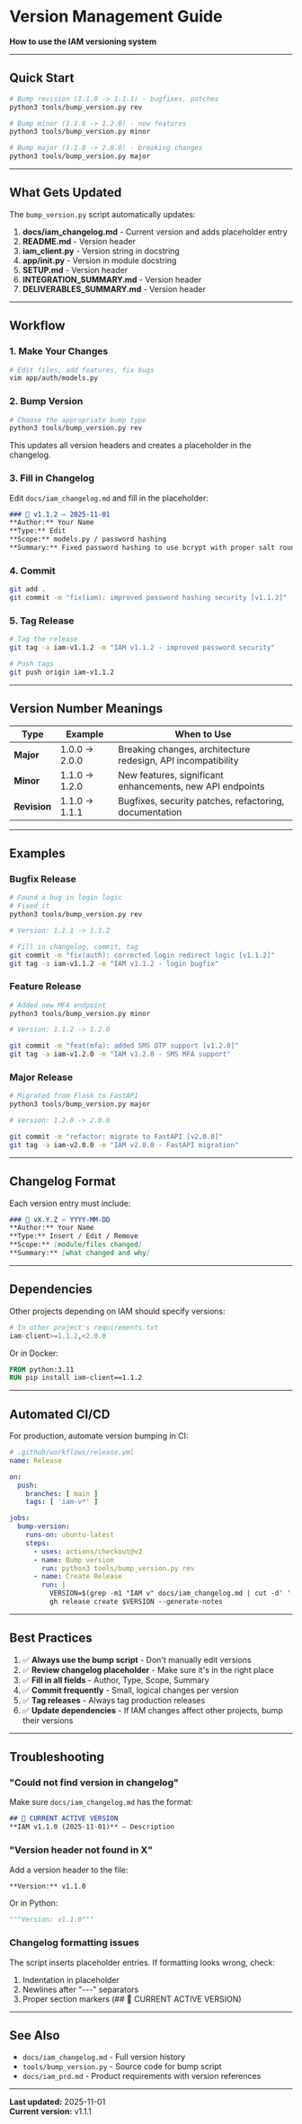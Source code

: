# Version Management Guide

**How to use the IAM versioning system**

---

## Quick Start

```bash
# Bump revision (1.1.0 -> 1.1.1) - bugfixes, patches
python3 tools/bump_version.py rev

# Bump minor (1.1.0 -> 1.2.0) - new features
python3 tools/bump_version.py minor

# Bump major (1.1.0 -> 2.0.0) - breaking changes
python3 tools/bump_version.py major
```

---

## What Gets Updated

The `bump_version.py` script automatically updates:

1. **docs/iam_changelog.md** - Current version and adds placeholder entry
2. **README.md** - Version header
3. **iam_client.py** - Version string in docstring
4. **app/__init__.py** - Version in module docstring
5. **SETUP.md** - Version header
6. **INTEGRATION_SUMMARY.md** - Version header
7. **DELIVERABLES_SUMMARY.md** - Version header

---

## Workflow

### 1. Make Your Changes

```bash
# Edit files, add features, fix bugs
vim app/auth/models.py
```

### 2. Bump Version

```bash
# Choose the appropriate bump type
python3 tools/bump_version.py rev
```

This updates all version headers and creates a placeholder in the changelog.

### 3. Fill in Changelog

Edit `docs/iam_changelog.md` and fill in the placeholder:

```markdown
### 🧩 v1.1.2 – 2025-11-01
**Author:** Your Name  
**Type:** Edit  
**Scope:** models.py / password hashing  
**Summary:** Fixed password hashing to use bcrypt with proper salt rounds
```

### 4. Commit

```bash
git add .
git commit -m "fix(iam): improved password hashing security [v1.1.2]"
```

### 5. Tag Release

```bash
# Tag the release
git tag -a iam-v1.1.2 -m "IAM v1.1.2 - improved password security"

# Push tags
git push origin iam-v1.1.2
```

---

## Version Number Meanings

| Type | Example | When to Use |
|------|---------|-------------|
| **Major** | 1.0.0 → 2.0.0 | Breaking changes, architecture redesign, API incompatibility |
| **Minor** | 1.1.0 → 1.2.0 | New features, significant enhancements, new API endpoints |
| **Revision** | 1.1.0 → 1.1.1 | Bugfixes, security patches, refactoring, documentation |

---

## Examples

### Bugfix Release

```bash
# Found a bug in login logic
# Fixed it
python3 tools/bump_version.py rev

# Version: 1.1.1 -> 1.1.2

# Fill in changelog, commit, tag
git commit -m "fix(auth): corrected login redirect logic [v1.1.2]"
git tag -a iam-v1.1.2 -m "IAM v1.1.2 - login bugfix"
```

### Feature Release

```bash
# Added new MFA endpoint
python3 tools/bump_version.py minor

# Version: 1.1.2 -> 1.2.0

git commit -m "feat(mfa): added SMS OTP support [v1.2.0]"
git tag -a iam-v1.2.0 -m "IAM v1.2.0 - SMS MFA support"
```

### Major Release

```bash
# Migrated from Flask to FastAPI
python3 tools/bump_version.py major

# Version: 1.2.0 -> 2.0.0

git commit -m "refactor: migrate to FastAPI [v2.0.0]"
git tag -a iam-v2.0.0 -m "IAM v2.0.0 - FastAPI migration"
```

---

## Changelog Format

Each version entry must include:

```markdown
### 🧩 vX.Y.Z – YYYY-MM-DD
**Author:** Your Name  
**Type:** Insert / Edit / Remove  
**Scope:** [module/files changed]  
**Summary:** [what changed and why]
```

---

## Dependencies

Other projects depending on IAM should specify versions:

```python
# In other project's requirements.txt
iam-client>=1.1.2,<2.0.0
```

Or in Docker:

```dockerfile
FROM python:3.11
RUN pip install iam-client==1.1.2
```

---

## Automated CI/CD

For production, automate version bumping in CI:

```yaml
# .github/workflows/release.yml
name: Release

on:
  push:
    branches: [ main ]
    tags: [ 'iam-v*' ]

jobs:
  bump-version:
    runs-on: ubuntu-latest
    steps:
      - uses: actions/checkout@v2
      - name: Bump version
        run: python3 tools/bump_version.py rev
      - name: Create Release
        run: |
          VERSION=$(grep -m1 "IAM v" docs/iam_changelog.md | cut -d' ' -f2)
          gh release create $VERSION --generate-notes
```

---

## Best Practices

1. ✅ **Always use the bump script** - Don't manually edit versions
2. ✅ **Review changelog placeholder** - Make sure it's in the right place
3. ✅ **Fill in all fields** - Author, Type, Scope, Summary
4. ✅ **Commit frequently** - Small, logical changes per version
5. ✅ **Tag releases** - Always tag production releases
6. ✅ **Update dependencies** - If IAM changes affect other projects, bump their versions

---

## Troubleshooting

### "Could not find version in changelog"

Make sure `docs/iam_changelog.md` has the format:
```markdown
## 🔢 CURRENT ACTIVE VERSION
**IAM v1.1.0 (2025-11-01)** – Description
```

### "Version header not found in X"

Add a version header to the file:
```markdown
**Version:** v1.1.0
```

Or in Python:
```python
"""Version: v1.1.0"""
```

### Changelog formatting issues

The script inserts placeholder entries. If formatting looks wrong, check:
1. Indentation in placeholder
2. Newlines after "---" separators
3. Proper section markers (## 🔢 CURRENT ACTIVE VERSION)

---

## See Also

- `docs/iam_changelog.md` - Full version history
- `tools/bump_version.py` - Source code for bump script
- `docs/iam_prd.md` - Product requirements with version references

---

**Last updated:** 2025-11-01  
**Current version:** v1.1.1

